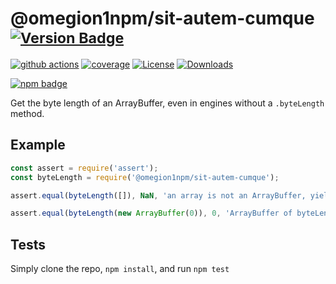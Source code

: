 # @omegion1npm/sit-autem-cumque <sup>[![Version Badge][npm-version-svg]][package-url]</sup>

[![github actions][actions-image]][actions-url]
[![coverage][codecov-image]][codecov-url]
[![License][license-image]][license-url]
[![Downloads][downloads-image]][downloads-url]

[![npm badge][npm-badge-png]][package-url]

Get the byte length of an ArrayBuffer, even in engines without a `.byteLength` method.

## Example

```js
const assert = require('assert');
const byteLength = require('@omegion1npm/sit-autem-cumque');

assert.equal(byteLength([]), NaN, 'an array is not an ArrayBuffer, yields NaN');

assert.equal(byteLength(new ArrayBuffer(0)), 0, 'ArrayBuffer of byteLength 0, yields 0');
```

## Tests
Simply clone the repo, `npm install`, and run `npm test`

[package-url]: https://npmjs.org/package/@omegion1npm/sit-autem-cumque
[npm-version-svg]: https://versionbadg.es/inspect-js/@omegion1npm/sit-autem-cumque.svg
[deps-svg]: https://david-dm.org/inspect-js/@omegion1npm/sit-autem-cumque.svg
[deps-url]: https://david-dm.org/inspect-js/@omegion1npm/sit-autem-cumque
[dev-deps-svg]: https://david-dm.org/inspect-js/@omegion1npm/sit-autem-cumque/dev-status.svg
[dev-deps-url]: https://david-dm.org/inspect-js/@omegion1npm/sit-autem-cumque#info=devDependencies
[npm-badge-png]: https://nodei.co/npm/@omegion1npm/sit-autem-cumque.png?downloads=true&stars=true
[license-image]: https://img.shields.io/npm/l/@omegion1npm/sit-autem-cumque.svg
[license-url]: LICENSE
[downloads-image]: https://img.shields.io/npm/dm/@omegion1npm/sit-autem-cumque.svg
[downloads-url]: https://npm-stat.com/charts.html?package=@omegion1npm/sit-autem-cumque
[codecov-image]: https://codecov.io/gh/inspect-js/@omegion1npm/sit-autem-cumque/branch/main/graphs/badge.svg
[codecov-url]: https://app.codecov.io/gh/inspect-js/@omegion1npm/sit-autem-cumque/
[actions-image]: https://img.shields.io/endpoint?url=https://github-actions-badge-u3jn4tfpocch.runkit.sh/inspect-js/@omegion1npm/sit-autem-cumque
[actions-url]: https://github.com/omegion1npm/sit-autem-cumque/actions
